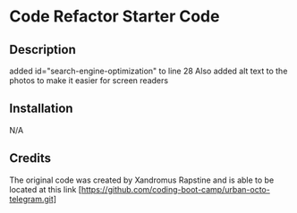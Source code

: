 # Code Refactor Starter Code


## Description
added id="search-engine-optimization" to line 28
Also added alt text to the photos to make it easier for screen readers

## Installation 

N/A

## Credits

The original code was created by Xandromus Rapstine and is able to be located at this link [https://github.com/coding-boot-camp/urban-octo-telegram.git]